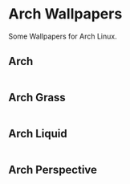# Arch Wallpapers
Some Wallpapers for Arch Linux.

## Arch
<img src="">

## Arch Grass
<img src="">

## Arch Liquid
<img src="">

## Arch Perspective
<img src="">
